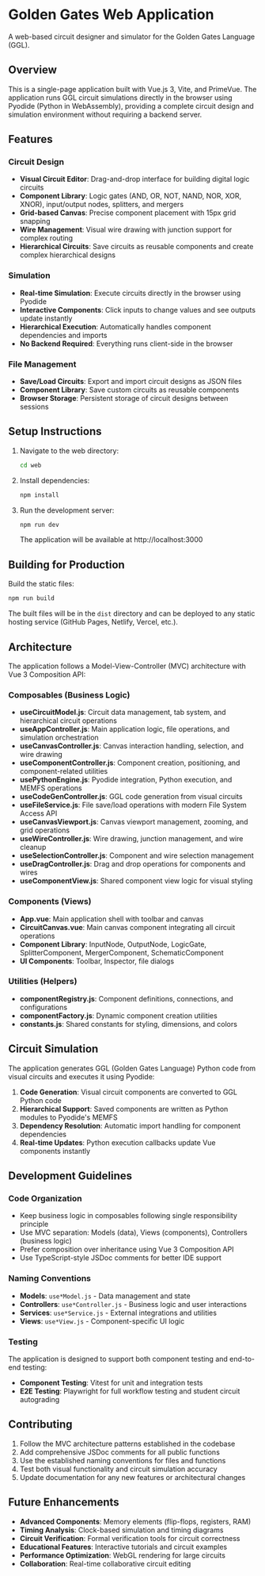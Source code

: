 # Golden Gates Web Application

A web-based circuit designer and simulator for the Golden Gates Language (GGL).

## Overview

This is a single-page application built with Vue.js 3, Vite, and PrimeVue. The application runs GGL circuit simulations directly in the browser using Pyodide (Python in WebAssembly), providing a complete circuit design and simulation environment without requiring a backend server.

## Features

### Circuit Design
- **Visual Circuit Editor**: Drag-and-drop interface for building digital logic circuits
- **Component Library**: Logic gates (AND, OR, NOT, NAND, NOR, XOR, XNOR), input/output nodes, splitters, and mergers
- **Grid-based Canvas**: Precise component placement with 15px grid snapping
- **Wire Management**: Visual wire drawing with junction support for complex routing
- **Hierarchical Circuits**: Save circuits as reusable components and create complex hierarchical designs

### Simulation
- **Real-time Simulation**: Execute circuits directly in the browser using Pyodide
- **Interactive Components**: Click inputs to change values and see outputs update instantly
- **Hierarchical Execution**: Automatically handles component dependencies and imports
- **No Backend Required**: Everything runs client-side in the browser

### File Management
- **Save/Load Circuits**: Export and import circuit designs as JSON files
- **Component Library**: Save custom circuits as reusable components
- **Browser Storage**: Persistent storage of circuit designs between sessions

## Setup Instructions

1. Navigate to the web directory:
   ```bash
   cd web
   ```

2. Install dependencies:
   ```bash
   npm install
   ```

3. Run the development server:
   ```bash
   npm run dev
   ```
   The application will be available at http://localhost:3000

## Building for Production

Build the static files:
```bash
npm run build
```

The built files will be in the `dist` directory and can be deployed to any static hosting service (GitHub Pages, Netlify, Vercel, etc.).

## Architecture

The application follows a Model-View-Controller (MVC) architecture with Vue 3 Composition API:

### Composables (Business Logic)
- **useCircuitModel.js**: Circuit data management, tab system, and hierarchical circuit operations
- **useAppController.js**: Main application logic, file operations, and simulation orchestration
- **useCanvasController.js**: Canvas interaction handling, selection, and wire drawing
- **useComponentController.js**: Component creation, positioning, and component-related utilities
- **usePythonEngine.js**: Pyodide integration, Python execution, and MEMFS operations
- **useCodeGenController.js**: GGL code generation from visual circuits
- **useFileService.js**: File save/load operations with modern File System Access API
- **useCanvasViewport.js**: Canvas viewport management, zooming, and grid operations
- **useWireController.js**: Wire drawing, junction management, and wire cleanup
- **useSelectionController.js**: Component and wire selection management
- **useDragController.js**: Drag and drop operations for components and wires
- **useComponentView.js**: Shared component view logic for visual styling

### Components (Views)
- **App.vue**: Main application shell with toolbar and canvas
- **CircuitCanvas.vue**: Main canvas component integrating all circuit operations
- **Component Library**: InputNode, OutputNode, LogicGate, SplitterComponent, MergerComponent, SchematicComponent
- **UI Components**: Toolbar, Inspector, file dialogs

### Utilities (Helpers)
- **componentRegistry.js**: Component definitions, connections, and configurations
- **componentFactory.js**: Dynamic component creation utilities
- **constants.js**: Shared constants for styling, dimensions, and colors

## Circuit Simulation

The application generates GGL (Golden Gates Language) Python code from visual circuits and executes it using Pyodide:

1. **Code Generation**: Visual circuit components are converted to GGL Python code
2. **Hierarchical Support**: Saved components are written as Python modules to Pyodide's MEMFS
3. **Dependency Resolution**: Automatic import handling for component dependencies
4. **Real-time Updates**: Python execution callbacks update Vue components instantly

## Development Guidelines

### Code Organization
- Keep business logic in composables following single responsibility principle
- Use MVC separation: Models (data), Views (components), Controllers (business logic)
- Prefer composition over inheritance using Vue 3 Composition API
- Use TypeScript-style JSDoc comments for better IDE support

### Naming Conventions
- **Models**: `use*Model.js` - Data management and state
- **Controllers**: `use*Controller.js` - Business logic and user interactions  
- **Services**: `use*Service.js` - External integrations and utilities
- **Views**: `use*View.js` - Component-specific UI logic

### Testing
The application is designed to support both component testing and end-to-end testing:
- **Component Testing**: Vitest for unit and integration tests
- **E2E Testing**: Playwright for full workflow testing and student circuit autograding

## Contributing

1. Follow the MVC architecture patterns established in the codebase
2. Add comprehensive JSDoc comments for all public functions
3. Use the established naming conventions for files and functions
4. Test both visual functionality and circuit simulation accuracy
5. Update documentation for any new features or architectural changes

## Future Enhancements

- **Advanced Components**: Memory elements (flip-flops, registers, RAM)
- **Timing Analysis**: Clock-based simulation and timing diagrams
- **Circuit Verification**: Formal verification tools for circuit correctness
- **Educational Features**: Interactive tutorials and circuit examples
- **Performance Optimization**: WebGL rendering for large circuits
- **Collaboration**: Real-time collaborative circuit editing